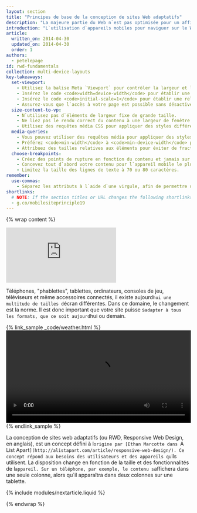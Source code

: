 ```yaml
---
layout: section
title: "Principes de base de la conception de sites Web adaptatifs"
description: "La majeure partie du Web n`est pas optimisée pour un affichage sur plusieurs appareils. Découvrez les principes fondamentaux pour rendre votre site compatible avec un appareil mobile, un ordinateur de bureau ou, plus généralement, tout dispositif équipé d`un écran."
introduction: "L`utilisation d`appareils mobiles pour naviguer sur le Web connaît un développement phénoménal. Malheureusement, force est de constater que la majeure partie du Web n`est pas optimisée pour les terminaux de ce type. Les appareils mobiles sont souvent limités par la taille d`affichage et une approche différente s`avère nécessaire quant à la disposition du contenu à l`écran."
article:
  written_on: 2014-04-30
  updated_on: 2014-04-30
  order: 1
authors:
  - petelepage
id: rwd-fundamentals
collection: multi-device-layouts
key-takeaways:
  set-viewport:
    - Utilisez la balise Meta `Viewport` pour contrôler la largeur et le dimensionnement de la fenêtre d`affichage du navigateur.
    - Insérez le code <code>width=device-width</code> pour établir une correspondance avec la largeur de l`écran en pixels indépendants de l`appareil.
    - Insérez le code <code>initial-scale=1</code> pour établir une relation de type 1:1 entre les pixels CSS et les pixels indépendants de l`appareil.
    - Assurez-vous que l`accès à votre page est possible sans désactiver le redimensionnement utilisateur.
  size-content-to-vp:
    - N`utilisez pas d`éléments de largeur fixe de grande taille.
    - Ne liez pas le rendu correct du contenu à une largeur de fenêtre d`affichage spécifique.
    - Utilisez des requêtes média CSS pour appliquer des styles différents aux grands et aux petits écrans.
  media-queries:
    - Vous pouvez utiliser des requêtes média pour appliquer des styles en fonction des caractéristiques de l`appareil.
    - Préférez <code>min-width</code> à <code>min-device-width</code> pour garantir la compatibilité la plus large possible.
    - Attribuez des tailles relatives aux éléments pour éviter de fractionner la disposition.
  choose-breakpoints:
    - Créez des points de rupture en fonction du contenu et jamais sur la base d`appareils, de produits ou de marques spécifiques.
    - Concevez tout d`abord votre contenu pour l`appareil mobile le plus petit, puis améliorez progressivement l`expérience des visiteurs à mesure que la surface d`écran disponible augmente.
    - Limitez la taille des lignes de texte à 70 ou 80 caractères.
remember:
  use-commas:
    - Séparez les attributs à l`aide d`une virgule, afin de permettre une analyse correcte par les navigateurs plus anciens.
shortlinks: 
  # NOTE: If the section titles or URL changes the following shortlinks must be updated
  - g.co/mobilesiteprinciple19
---
```

{% wrap content %}

<style>
  .smaller-img {
    width: 60%;
    display: block;
    margin-left: auto;
    margin-right: auto;
  }

  img.center {
    display: block;
    margin-left: auto;
    margin-right: auto;
  }

  video.responsiveVideo {
    width: 100%;
  }
</style>

<div class="media media--video">
  <iframe src="https://www.youtube.com/embed/oK09n_PGhTo?controls=2&modestbranding=1&showinfo=0&utm-source=crdev-wf" frameborder="0" allowfullscreen=""></iframe>
</div>

Téléphones, "phablettes", tablettes, ordinateurs, consoles de jeu, téléviseurs et même accessoires connectés, il existe aujourd`hui une multitude de tailles d`écran différentes. Dans ce domaine, le changement est la norme. Il est donc important que votre site puisse s`adapter à tous les formats, que ce soit aujourd`hui ou demain.

{% link_sample _code/weather.html %}
  <video autoplay loop controls class="responsiveVideo">
    <source src="videos/resize.webm" type="video/webm">
    <source src="videos/resize.mp4" type="video/mp4">
  </video>
{% endlink_sample %}

La conception de sites web adaptatifs (ou RWD, Responsive Web Design, en anglais), est un concept défini à l`origine par [Ethan Marcotte dans `A List Apart`](http://alistapart.com/article/responsive-web-design/). Ce concept répond aux besoins des utilisateurs et des appareils qu`ils utilisent. La disposition change en fonction de la taille et des fonctionnalités de l`appareil. Sur un téléphone, par exemple, le contenu s`affichera dans une seule colonne, alors qu`il apparaîtra dans deux colonnes sur une tablette.

{% include modules/nextarticle.liquid %}

{% endwrap %}


